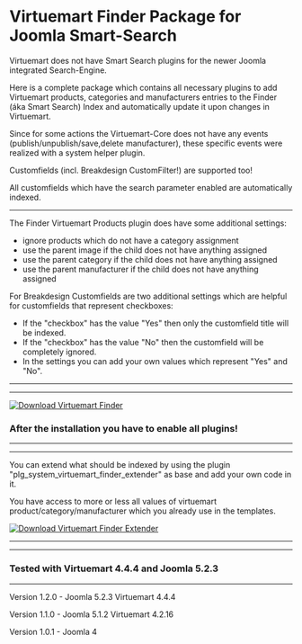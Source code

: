 # Virtuemart Finder Package for Joomla Smart-Search

Virtuemart does not have Smart Search plugins for the newer Joomla integrated Search-Engine.

Here is a complete package which contains all necessary plugins to add Virtuemart products, categories and manufacturers entries to the Finder (áka Smart Search) Index and automatically update it upon changes in Virtuemart.

Since for some actions the Virtuemart-Core does not have any events (publish/unpublish/save,delete manufacturer), these specific events were realized with a system helper plugin.

Customfields (incl. Breakdesign CustomFilter!) are supported too!

All customfields which have the search parameter enabled are automatically indexed.

---

The Finder Virtuemart Products plugin does have some additional settings:

- ignore products which do not have a category assignment
- use the parent image if the child does not have anything assigned
- use the parent category if the child does not have anything assigned
- use the parent manufacturer if the child does not have anything assigned

For Breakdesign Customfields are two additional settings which are helpful for customfields that represent checkboxes:

- If the "checkbox" has the value "Yes" then only the customfield title will be indexed.
- If the "checkbox" has the value "No" then the customfield will be completely ignored.
- In the settings you can add your own values which represent "Yes" and "No".

---
---

[![Download Virtuemart Finder](https://img.shields.io/github/v/release/Dudebaker/Virtuemart-Finder?logo=github&label=Download%20Virtuemart%20Finder&color=blueviolet&style=for-the-badge)](https://github.com/Dudebaker/Virtuemart-Finder/releases/download/v1.2.0/pkg_virtuemart_finder.zip)

### After the installation you have to enable all plugins!

---
---

You can extend what should be indexed by using the plugin "plg_system_virtuemart_finder_extender" as base and add your own code in it. 

You have access to more or less all values of virtuemart product/category/manufacturer which you already use in the templates.

[![Download Virtuemart Finder Extender](https://img.shields.io/badge/Download_Virtuemart_Finder_Extender-v1.0.0-blue?style=for-the-badge&logo=github)](https://github.com/Dudebaker/Virtuemart-Finder/releases/download/v1.2.0/plg_system_virtuemart_finder_extender.zip)

---
---

### Tested with Virtuemart 4.4.4 and Joomla 5.2.3

---

Version 1.2.0 - Joomla 5.2.3 Virtuemart 4.4.4

Version 1.1.0 - Joomla 5.1.2 Virtuemart 4.2.16

Version 1.0.1 - Joomla 4
